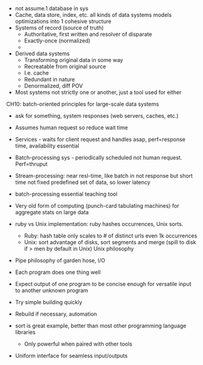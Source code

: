 ## 
- not assume.1 database in sys
- Cache, data store, index, etc. all kinds of data systems models optimizations into 1 cohesive structure
- Systems of record (source of truth)
  - Authoritative, first written and resolver of disparate
  - Exactly-once (normalized)
  - 
- Derived data systems
  - Transforming original data in some way
  - Recreatable from original source
  - I.e. cache
  - Redundant in nature
  - Denormalized, diff POV 
- Most systems not strictly one or another, just a tool used for either

CH10: batch-oriented principles for large-scale data systems
- ask for something, system responses (web servers, caches, etc.)
- Assumes human request so reduce wait time
- Services - waits for client request and handles asap, perf=response time, availability essential
- Batch-processing sys - periodically scheduled not human request. Perf=thruput 
- Stream-processing: near resl-time, like batch in not response but short time not fixed predefined set of data, so lower latency

- batch-processing essential teaching tool
- Very old form of computing (punch-card tabulating machines) for aggregate stats on large data
- ruby vs Unix implementation: ruby hashes occurrences, Unix sorts. 
  - Ruby: hash table only scales to # of distinct urls even 1k occurrences
  - Unix: sort advantage of disks, sort segments and merge (spill to disk if > men by default in Unix)
Unix philosophy
- Pipe philosophy of garden hose, I/O 
- Each program does one thing well
- Expect output of one program to be concise enough for versatile input to another unknown program
- Try simple building quickly
- Rebuild if necessary, automation
- sort is great example, better than most other programming language libraries
  - Only powerful when paired with other tools
- Uniform interface for seamless input/outputs 


